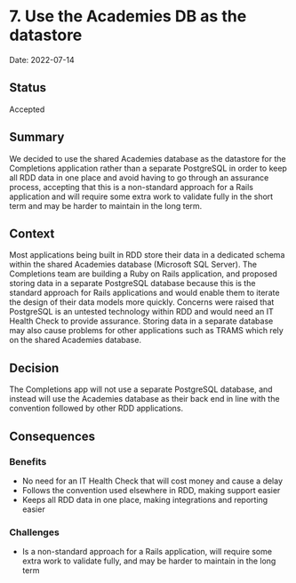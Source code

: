 # 7. Use the Academies DB as the datastore

Date: 2022-07-14

## Status

Accepted

## Summary

We decided to use the shared Academies database as the datastore for the
Completions application rather than a separate PostgreSQL in order to keep all
RDD data in one place and avoid having to go through an assurance process,
accepting that this is a non-standard approach for a Rails application and will
require some extra work to validate fully in the short term and may be harder to
maintain in the long term.

## Context

Most applications being built in RDD store their data in a dedicated schema
within the shared Academies database (Microsoft SQL Server). The Completions
team are building a Ruby on Rails application, and proposed storing data in a
separate PostgreSQL database because this is the standard approach for Rails
applications and would enable them to iterate the design of their data models
more quickly. Concerns were raised that PostgreSQL is an untested technology
within RDD and would need an IT Health Check to provide assurance. Storing data
in a separate database may also cause problems for other applications such as
TRAMS which rely on the shared Academies database.

## Decision

The Completions app will not use a separate PostgreSQL database, and instead
will use the Academies database as their back end in line with the convention
followed by other RDD applications.

## Consequences

### Benefits

- No need for an IT Health Check that will cost money and cause a delay
- Follows the convention used elsewhere in RDD, making support easier
- Keeps all RDD data in one place, making integrations and reporting easier

### Challenges

- Is a non-standard approach for a Rails application, will require some extra
  work to validate fully, and may be harder to maintain in the long term
